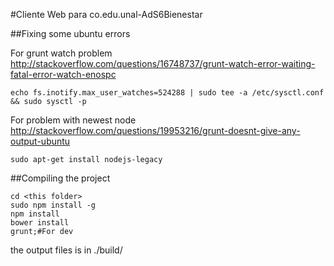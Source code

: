 #Cliente Web para co.edu.unal-AdS6Bienestar

##Fixing some ubuntu errors

For grunt watch problem http://stackoverflow.com/questions/16748737/grunt-watch-error-waiting-fatal-error-watch-enospc
```
echo fs.inotify.max_user_watches=524288 | sudo tee -a /etc/sysctl.conf && sudo sysctl -p
```

For problem with newest node http://stackoverflow.com/questions/19953216/grunt-doesnt-give-any-output-ubuntu
```
sudo apt-get install nodejs-legacy
```

##Compiling the project
```
cd <this folder>
sudo npm install -g
npm install
bower install
grunt;#For dev
```

the output files is in <This folder>./build/